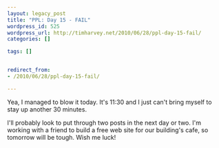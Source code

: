 ```yaml
---
layout: legacy_post
title: "PPL: Day 15 - FAIL"
wordpress_id: 525
wordpress_url: http://timharvey.net/2010/06/28/ppl-day-15-fail/
categories: []

tags: []


redirect_from:
- /2010/06/28/ppl-day-15-fail/

---
```

Yea, I managed to blow it today. It's 11:30 and I just can't bring myself to stay up another 30 minutes.

I'll probably look to put through two posts in the next day or two. I'm working with a friend to build a free web site for our building's cafe, so tomorrow will be tough. Wish me luck!
